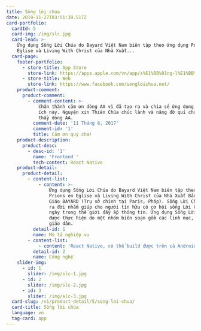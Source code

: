 ```yaml
---
title: Sống lời chúa
date: 2019-11-27T03:51:39.517Z
card-portfolio:
  cardId: 5
  card-img: /img/slc.jpg
  card-lead: >-
    Ứng dụng Sống Lời Chúa do Bayard Việt Nam biên tập theo ứng dụng Prions en
    Eglise và Living With Christ của Nhà Xuất...
  card-page:
    footer-portfolio:      
      - store-title: App Store
        store-link: https://apps.apple.com/vn/app/s%E1%BB%91ng-l%E1%BB%9Di-ch%C3%BAa/id1007056475?l=vi
      - store-title: Web
        store-link: https://www.facebook.com/songloichua.net/
    product-comment:
      product-comment:
        - comment-content: >-
            Chân thành cảm ơn dòng AA vì đã tạo ra và chia sẻ ứng dụng rất hữu
            ích này. Nguyện xin Thiên Chúa chúc lành và nâng đỡ quí cha, quí
            thầy dòng AA.
          comment-date: '11 Tháng 8, 2017'
          comment-id: '1'
          title: Cảm ơn quý cha!
    product-description:
      product-desc:
        - desc-id: '1'
          name: 'Frontend '
          tech-content: React Native
    product-detail:
      product-detail:
        - content-list:
            - content: >-
                Ứng dụng Sống Lời Chúa do Bayard Việt Nam biên tập theo ứng dụng
                Prions en Eglise và Living With Christ của Nhà Xuất Bản Công
                Giáo BAYARD (Trụ sở chính tại Paris, Pháp). Sống Lời Chúa được
                ra đời nhắm giúp cho người tín hữu có cơ hội sống Lời Chúa mỗi
                ngày trong thế giới đầy ắp thông tin. Ứng dụng Sống Lời Chúa
                được thực hiện do một nhóm biên soạn gồm các linh mục, tu sĩ,
                giáo dân.
          detail-id: 1
          name: Mô tả nghiệp vụ
        - content-list:
            - content: 'React Native, có thể build được trên cả Android và IOS'
          detail-id: 2
          name: Công nghệ
    slider-img:
      - id: 1
        slider: /img/slc-1.jpg
      - id: 2
        slider: /img/slc-2.jpg
      - id: 3
        slider: /img/slc-3.jpg
  card-slug: /vi/product-detail/5/song-loi-chua/
  card-title: Sống lời chúa
  language: vn
  tag-card: app
---
```


